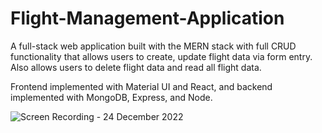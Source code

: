 # Flight-Management-Application

A full-stack web application built with the MERN stack with full CRUD functionality that allows users
to create, update flight data via form entry. Also allows users to delete flight data and read all flight data. 

Frontend implemented with Material UI and React, and backend implemented with MongoDB, Express, and Node. 

![Screen Recording - 24 December 2022](https://user-images.githubusercontent.com/91299838/209448398-3eab2380-dd24-493c-b4dd-f6137914e818.gif)
